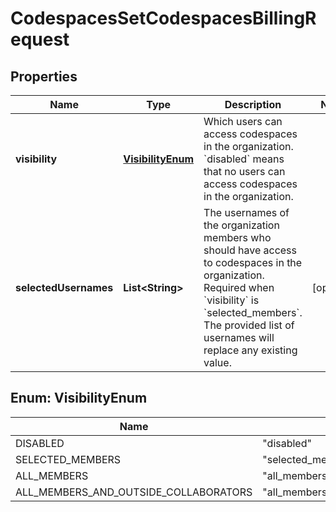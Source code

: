 

# CodespacesSetCodespacesBillingRequest


## Properties

| Name | Type | Description | Notes |
|------------ | ------------- | ------------- | -------------|
|**visibility** | [**VisibilityEnum**](#VisibilityEnum) | Which users can access codespaces in the organization. &#x60;disabled&#x60; means that no users can access codespaces in the organization. |  |
|**selectedUsernames** | **List&lt;String&gt;** | The usernames of the organization members who should have access to codespaces in the organization. Required when &#x60;visibility&#x60; is &#x60;selected_members&#x60;. The provided list of usernames will replace any existing value. |  [optional] |



## Enum: VisibilityEnum

| Name | Value |
|---- | -----|
| DISABLED | &quot;disabled&quot; |
| SELECTED_MEMBERS | &quot;selected_members&quot; |
| ALL_MEMBERS | &quot;all_members&quot; |
| ALL_MEMBERS_AND_OUTSIDE_COLLABORATORS | &quot;all_members_and_outside_collaborators&quot; |



